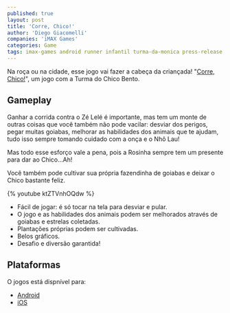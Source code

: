 ```yaml
---
published: true
layout: post
title: 'Corre, Chico!'
author: 'Diego Giacomelli'
companies: 'iMAX Games'
categories: Game
tags: imax-games android runner infantil turma-da-monica press-release
---
```

Na roça ou na cidade, esse jogo vai fazer a cabeça da criançada! "[Corre, Chico!](https://play.google.com/store/apps/details?id=br.com.imaxgames.chicobento)", um jogo com a Turma do Chico Bento.

## Gameplay
Ganhar a corrida contra o Zé Lelé é importante, mas tem um monte de outras coisas que você também não pode vacilar: desviar dos perigos, pegar muitas goiabas, melhorar as habilidades dos animais que te ajudam, tudo isso sempre tomando cuidado com a onça e o Nhô Lau!

Mas todo esse esforço vale a pena, pois a Rosinha sempre tem um presente para dar ao Chico...Ah! 

Você também pode cultivar sua própria fazendinha de goiabas e deixar o Chico bastante feliz.

{% youtube ktZTVnhOQdw %}

* Fácil de jogar: é só tocar na tela para desviar e pular.
* O jogo e as habilidades dos animais podem ser melhorados através de goiabas e estrelas coletadas.
* Plantações próprias podem ser cultivadas.
* Belos gráficos.
* Desafio e diversão garantida!

## Plataformas
O jogos está dispnível para:

* [Android](https://play.google.com/store/apps/details?id=br.com.imaxgames.chicobento)
* [iOS](https://itunes.apple.com/br/app/corre-chico/id1031978178?mt=8)